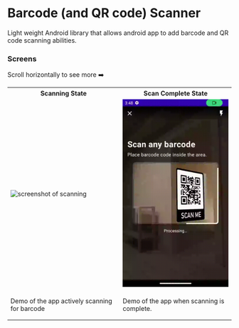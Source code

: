 # Barcode (and QR code) Scanner

Light weight Android library that allows android app to add barcode and QR code scanning abilities.

### Screens
Scroll horizontally to see more ➡️

<table>
  <tr>
    <th width="256">Scanning State</th>
    <th width="256">Scan Complete State</th>
  </tr>
  <tr>
    <td><img src="graphics/screens/screen_scanning.gif" alt="screenshot of scanning"></td>
    <td><img src="graphics/screens/screen_scan_complete.gif" alt="screenshot of scan"></td>
  </tr>
  <tr>
    <td><p>Demo of the app actively scanning for barcode</p></td>
    <td><p>Demo of the app when scanning is complete.</p></td>
  </tr>
</table>